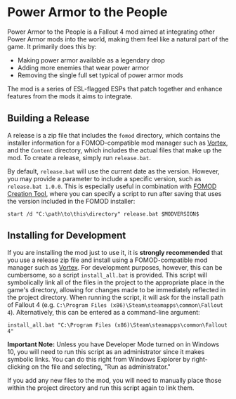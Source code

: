 # Power Armor to the People

Power Armor to the People is a Fallout 4 mod aimed at integrating other Power Armor mods into the world, making them feel like a natural part of the game. It primarily does this by:
* Making power armor available as a legendary drop
* Adding more enemies that wear power armor
* Removing the single full set typical of power armor mods

The mod is a series of ESL-flagged ESPs that patch together and enhance features from the mods it aims to integrate.

## Building a Release
A release is a zip file that includes the `fomod` directory, which contains the installer information for a FOMOD-compatible mod manager such as [Vortex](https://www.nexusmods.com/about/vortex/), and the `Content` directory, which includes the actual files that make up the mod. To create a release, simply run `release.bat`.

By default, `release.bat` will use the current date as the version. However, you may provide a parameter to include a specific version, such as `release.bat 1.0.0`. This is especially useful in combination with [FOMOD Creation Tool](https://www.nexusmods.com/fallout4/mods/6821), where you can specify a script to run after saving that uses the version included in the FOMOD installer:

```
start /d "C:\path\to\this\directory" release.bat $MODVERSION$
```

## Installing for Development
If you are installing the mod just to use it, it is **strongly recommended** that you use a release zip file and install using a FOMOD-compatible mod manager such as [Vortex](https://www.nexusmods.com/about/vortex/). For development purposes, however, this can be cumbersome, so a script `install_all.bat` is provided. This script will symbolically link all of the files in the project to the appropriate place in the game's directory, allowing for changes made to be immediately reflected in the project directory. When running the script, it will ask for the install path of Fallout 4 (e.g. `C:\Program Files (x86)\Steam\steamapps\common\Fallout 4`). Alternatively, this can be entered as a command-line argument:

```
install_all.bat "C:\Program Files (x86)\Steam\steamapps\common\Fallout 4"
```

**Important Note:** Unless you have Developer Mode turned on in Windows 10, you will need to run this script as an administrator since it makes symbolic links. You can do this right from Windows Explorer by right-clicking on the file and selecting, "Run as administrator."

If you add any new files to the mod, you will need to manually place those within the project directory and run this script again to link them.